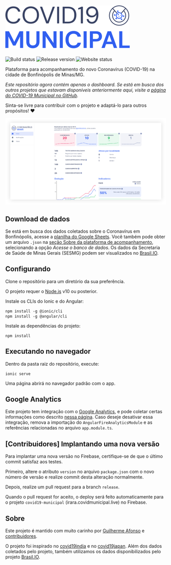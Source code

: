 # ![COVID-19 Municipal](src/assets/logos/covid19-municipal.svg)

![Build status](https://img.shields.io/github/workflow/status/covidmunicipal/covid19-dashboard-irara/build)
![Release version](https://img.shields.io/github/v/release/covidmunicipal/covid19-dashboard-irara)
![Website status](https://img.shields.io/website?down_message=offline&up_message=online&url=https%3A%2F%2Firara.covidmunicipal.live)

Plataforma para acompanhamento do novo Coronavírus (COVID-19) na cidade de Bonfinópolis de Minas/MG.

_Este repositório agora contém apenas o dashboard. Se está em busca dos outros projetos que estavam disponíveis anteriormente aqui, visite a [página do COVID-19 Municipal no GitHub](https://github.com/covidmunicipal)._

Sinta-se livre para contribuir com o projeto e adaptá-lo para outros propósitos! ❤

![Captura de tela da plataforma de acompanhamento](src/assets/screenshots/dashboard_screenshot.png)

## Download de dados

Se está em busca dos dados coletados sobre o Coronavírus em Bonfinópolis, acesse a [planilha do Google Sheets](https://docs.google.com/spreadsheets/d/1fveoSvn9oN5kJ-HxGUNffkxQ0F9Z5STlh7p3VNiVuOY). Você também pode obter um arquivo `.json` na [seção Sobre da plataforma de acompanhamento](https://covid.guilhermeasper.com.br/about), selecionando a opção _Acesse o banco de dados_. Os dados da Secretaria de Saúde de Minas Gerais (SESMG) podem ser visualizados no [Brasil.IO](https://brasil.io/covid19/BA/).

## Configurando

Clone o repositório para um diretório da sua preferência.

O projeto requer o [Node.js](https://nodejs.org) v10 ou posterior.

Instale os CLIs do Ionic e do Angular:

    npm install -g @ionic/cli
    npm install -g @angular/cli

Instale as dependências do projeto:

    npm install

## Executando no navegador

Dentro da pasta raiz do repositório, execute:

    ionic serve

Uma página abrirá no navegador padrão com o app.

## Google Analytics

Este projeto tem integração com o [Google Analytics](https://analytics.google.com), e pode coletar certas informações como descrito [nessa página](https://support.google.com/analytics/answer/6318039). Caso deseje desativar essa integração, remova a importação do `AngularFireAnalyticsModule` e as referências relacionadas no arquivo `app.module.ts`.

## [Contribuidores] Implantando uma nova versão

Para implantar uma nova versão no Firebase, certifique-se de que o último commit satisfaz aos testes.

Primeiro, altere o atributo `version` no arquivo `package.json` com o novo número de versão e realize commit desta alteração normalmente.

Depois, realize um pull request para a branch `release`.

Quando o pull request for aceito, o deploy será feito automaticamente para o projeto `covid19-municipal` (irara.covidmunicipal.live) no Firebase.

## Sobre

Este projeto é mantido com muito carinho por [Guilherme Afonso](https://github.com/guilhermeasper) e [contribuidores](https://github.com/orgs/covidmunicipal/people).

O projeto foi inspirado no [covid19india](https://github.com/covid19india) e no [covid19japan](https://github.com/reustle/covid19japan). Além dos dados coletados pelo projeto, também utilizamos os dados disponibilizados pelo projeto [Brasil.IO](https://brasil.io/).
